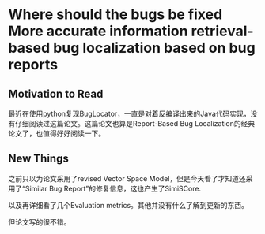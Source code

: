 # Where should the bugs be fixed More accurate information retrieval-based bug localization based on bug reports

## Motivation to Read
最近在使用python复现BugLocator，一直是对着反编译出来的Java代码实现，没有仔细阅读过这篇论文。这篇论文也算是Report-Based Bug Localization的经典论文了，也值得好好阅读一下。

## New Things
之前只以为论文采用了revised Vector Space Model，但是今天看了才知道还采用了“Similar Bug Report”的修复信息，这也产生了SimiSCore.

以及再详细看了几个Evaluation metrics。其他并没有什么了解到更新的东西。

但论文写的很不错。